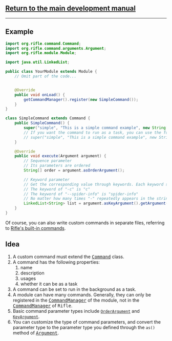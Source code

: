 ## [Return to the main development manual](../start.md)
***
## Example
```java
import org.rifle.command.Command;
import org.rifle.command.arguments.Argument;
import org.rifle.module.Module;

import java.util.LinkedList;

public class YourModule extends Module {
    // Omit part of the code...


    @Override
    public void onLoad() {
        getCommandManager().register(new SimpleCommand());
    }
}

class SimpleCommand extends Command {
    public SimpleCommand() {
        super("simple", "This is a simple command example", new String[]{"simple"});
        // If you want the command to run as a task, you can use the following method
        // super("simple", "This is a simple command example", new String[]{"simple"}, true);
    }

    @Override
    public void execute(Argument argument) {
        // Sequence parameter
        // Its parameters are ordered
        String[] order = argument.asOrderArgument();

        // Keyword parameter
        // Get the corresponding value through keywords. Each keyword starts with "-".
        // The keyword of "-c" is "c"
        // The keyword of "--spider-info" is "spider-info"
        // No matter how many times "-" repeatedly appears in the string of this keyword, its valid field is always the content after "-".
        LinkedList<String> list = argument.asKeyArgument().getArgument("key");
    }
}
```
Of course, you can also write custom commands in separate files, referring to [Rifle's built-in commands](../../../src/main/java/org/rifle/command/builtIn).
## Idea
1. A custom command must extend the <kbd>[Command](../../../src/main/java/org/rifle/command/Command.java)</kbd> class.
2. A command has the following properties:
   1. name
   2. description
   3. usages
   4. whether it can be as a task
3. A command can be set to run in the background as a task.
4. A module can have many commands. Generally, they can only be registered in the <kbd>[CommandManager](../../../src/main/java/org/rifle/manager/CommandManager.java)</kbd> of the module, not in the <kbd>[CommandManager](../../../src/main/java/org/rifle/manager/CommandManager.java)</kbd> of <kbd>Rifle</kbd>.
5. Basic command parameter types include [`OrderArgument`](../../../src/main/java/org/rifle/command/arguments/OrderArgument.java) and [`KeyArgument`](../../../src/main/java/org/rifle/command/arguments/KeyArgument.java).
6. You can customize the type of command parameters, and convert the parameter type to the parameter type you defined through the `as()` method of <kbd>[Argument](../../../src/main/java/org/rifle/command/arguments/Argument.java)</kbd>.